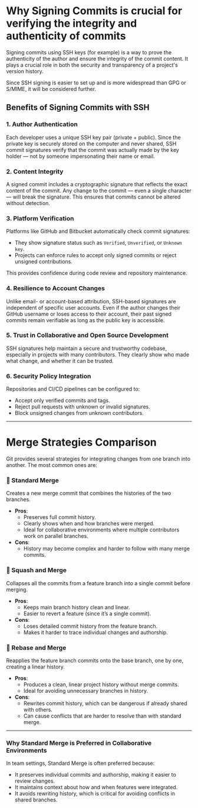 # Why Signing Commits is crucial for verifying the integrity and authenticity of commits

Signing commits using SSH keys (for example) is a way to prove the authenticity of the author and ensure the integrity of the commit content. It plays a crucial role in both the security and transparency of a project's version history.

Since SSH signing is easier to set up and is more widespread than GPG or S/MIME, it will be considered further.

## Benefits of Signing Commits with SSH

### 1. **Author Authentication**
Each developer uses a unique SSH key pair (private + public). Since the private key is securely stored on the computer and never shared, SSH commit signatures verify that the commit was actually made by the key holder — not by someone impersonating their name or email.

### 2. **Content Integrity**
A signed commit includes a cryptographic signature that reflects the exact content of the commit. Any change to the commit — even a single character — will break the signature. This ensures that commits cannot be altered without detection.

### 3. **Platform Verification**
Platforms like GitHub and Bitbucket automatically check commit signatures:
- They show signature status such as `Verified`, `Unverified`, or `Unknown key`.
- Projects can enforce rules to accept only signed commits or reject unsigned contributions.

This provides confidence during code review and repository maintenance.

### 4. **Resilience to Account Changes**
Unlike email- or account-based attribution, SSH-based signatures are independent of specific user accounts. Even if the author changes their GitHub username or loses access to their account, their past signed commits remain verifiable as long as the public key is accessible.

### 5. **Trust in Collaborative and Open Source Development**
SSH signatures help maintain a secure and trustworthy codebase, especially in projects with many contributors. They clearly show who made what change, and whether it can be trusted.

### 6. **Security Policy Integration**
Repositories and CI/CD pipelines can be configured to:
- Accept only verified commits and tags.
- Reject pull requests with unknown or invalid signatures.
- Block unsigned changes from unknown contributors.

---

# Merge Strategies Comparison

Git provides several strategies for integrating changes from one branch into another. The most common ones are:

### 🔹 Standard Merge
Creates a new merge commit that combines the histories of the two branches.
- **Pros**:
  - Preserves full commit history.
  - Clearly shows when and how branches were merged.
  - Ideal for collaborative environments where multiple contributors work on parallel branches.
- **Cons**:
  - History may become complex and harder to follow with many merge commits.

### 🔹 Squash and Merge
Collapses all the commits from a feature branch into a single commit before merging.
- **Pros**:
  - Keeps main branch history clean and linear.
  - Easier to revert a feature (since it’s a single commit).
- **Cons**:
  - Loses detailed commit history from the feature branch.
  - Makes it harder to trace individual changes and authorship.

### 🔹 Rebase and Merge
Reapplies the feature branch commits onto the base branch, one by one, creating a linear history.
- **Pros**:
  - Produces a clean, linear project history without merge commits.
  - Ideal for avoiding unnecessary branches in history.
- **Cons**:
  - Rewrites commit history, which can be dangerous if already shared with others.
  - Can cause conflicts that are harder to resolve than with standard merge.

---

### Why Standard Merge is Preferred in Collaborative Environments

In team settings, Standard Merge is often preferred because:
- It preserves individual commits and authorship, making it easier to review changes.
- It maintains context about how and when features were integrated.
- It avoids rewriting history, which is critical for avoiding conflicts in shared branches.